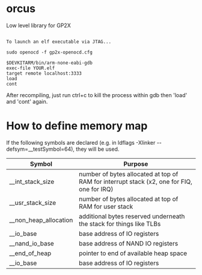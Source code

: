 # orcus
Low level library for GP2X

<pre><code>
To launch an elf executable via JTAG...

sudo openocd -f gp2x-openocd.cfg

$DEVKITARM/bin/arm-none-eabi-gdb
exec-file YOUR.elf
target remote localhost:3333
load
cont
</code></pre>

After recompiling, just run ctrl+c to kill the process within gdb then 'load' and 'cont' again.

# How to define memory map

If the following symbols are declared (e.g. in ldflags -Xlinker --defsym=__testSymbol=64), they will be used.

| Symbol | Purpose |
| --- | --- |
| __int_stack_size | number of bytes allocated at top of RAM for interrupt stack (x2, one for FIQ, one for IRQ) |
| __usr_stack_size | number of bytes allocated at top of RAM for user stack |
| __non_heap_allocation | additional bytes reserved underneath the stack for things like TLBs |
| __io_base | base address of IO registers |
| __nand_io_base | base address of NAND IO registers |
| __end_of_heap | pointer to end of available heap space |
| __io_base | base address of IO registers |